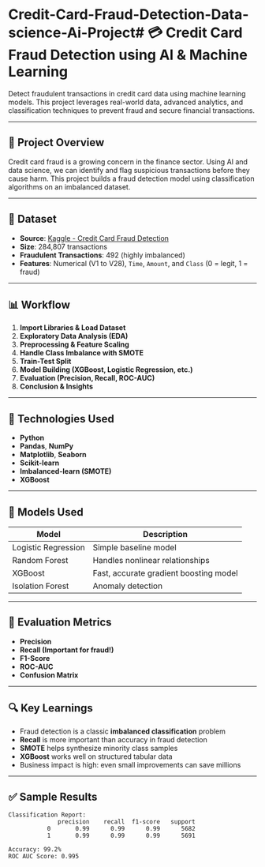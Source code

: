 # Credit-Card-Fraud-Detection-Data-science-Ai-Project# 💳 Credit Card Fraud Detection using AI & Machine Learning

Detect fraudulent transactions in credit card data using machine learning models. This project leverages real-world data, advanced analytics, and classification techniques to prevent fraud and secure financial transactions.

---

## 📌 Project Overview

Credit card fraud is a growing concern in the finance sector. Using AI and data science, we can identify and flag suspicious transactions before they cause harm. This project builds a fraud detection model using classification algorithms on an imbalanced dataset.

---

## 📂 Dataset

- **Source**: [Kaggle - Credit Card Fraud Detection](https://www.kaggle.com/mlg-ulb/creditcardfraud)
- **Size**: 284,807 transactions
- **Fraudulent Transactions**: 492 (highly imbalanced)
- **Features**: Numerical (V1 to V28), `Time`, `Amount`, and `Class` (0 = legit, 1 = fraud)

---

## 📊 Workflow

1. **Import Libraries & Load Dataset**
2. **Exploratory Data Analysis (EDA)**
3. **Preprocessing & Feature Scaling**
4. **Handle Class Imbalance with SMOTE**
5. **Train-Test Split**
6. **Model Building (XGBoost, Logistic Regression, etc.)**
7. **Evaluation (Precision, Recall, ROC-AUC)**
8. **Conclusion & Insights**

---

## 📌 Technologies Used

- **Python**
- **Pandas**, **NumPy**
- **Matplotlib**, **Seaborn**
- **Scikit-learn**
- **Imbalanced-learn (SMOTE)**
- **XGBoost**

---

## 🧠 Models Used

| Model               | Description                            |
|---------------------|----------------------------------------|
| Logistic Regression | Simple baseline model                  |
| Random Forest       | Handles nonlinear relationships        |
| XGBoost             | Fast, accurate gradient boosting model |
| Isolation Forest    | Anomaly detection                      |

---

## 🧪 Evaluation Metrics

- **Precision**
- **Recall (Important for fraud!)**
- **F1-Score**
- **ROC-AUC**
- **Confusion Matrix**

---

## 🔍 Key Learnings

- Fraud detection is a classic **imbalanced classification** problem
- **Recall** is more important than accuracy in fraud detection
- **SMOTE** helps synthesize minority class samples
- **XGBoost** works well on structured tabular data
- Business impact is high: even small improvements can save millions

---

## ✅ Sample Results

```text
Classification Report:
              precision    recall  f1-score   support
           0       0.99      0.99      0.99      5682
           1       0.99      0.99      0.99      5691

Accuracy: 99.2%
ROC AUC Score: 0.995
